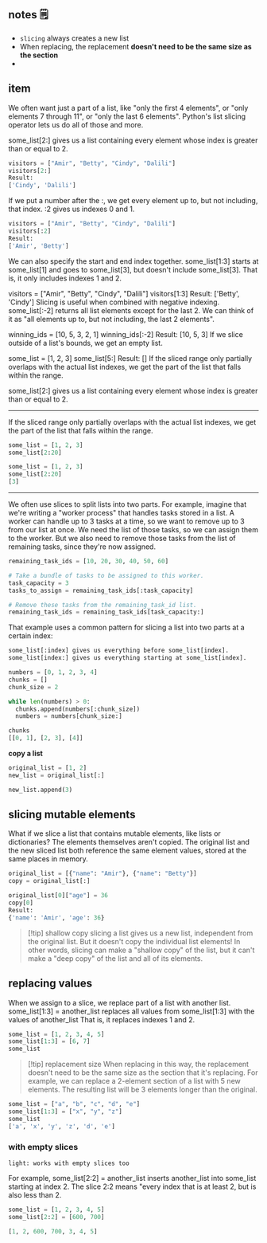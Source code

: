 ## notes 🗒

- `slicing` always creates a new list
- When replacing, the replacement **doesn't need to be the same size as the section**
- 

## item

We often want just a part of a list, like "only the first 4 elements", or "only elements 7 through 11", or "only the last 6 elements". Python's list slicing operator lets us do all of those and more.

some_list[2:] gives us a list containing every element whose index is greater than or equal to 2.


```python
visitors = ["Amir", "Betty", "Cindy", "Dalili"]
visitors[2:]
Result:
['Cindy', 'Dalili']
```

If we put a number after the :, we get every element up to, but not including, that index. :2 gives us indexes 0 and 1.

```python
visitors = ["Amir", "Betty", "Cindy", "Dalili"]
visitors[:2]
Result:
['Amir', 'Betty']
```

We can also specify the start and end index together. some_list[1:3] starts at some_list[1] and goes to some_list[3], but doesn't include some_list[3]. That is, it only includes indexes 1 and 2.

>
visitors = ["Amir", "Betty", "Cindy", "Dalili"]
visitors[1:3]
Result:
['Betty', 'Cindy']
Slicing is useful when combined with negative indexing. some_list[:-2] returns all list elements except for the last 2. We can think of it as "all elements up to, but not including, the last 2 elements".

>
winning_ids = [10, 5, 3, 2, 1]
winning_ids[:-2]
Result:
[10, 5, 3]
If we slice outside of a list's bounds, we get an empty list.

>
some_list = [1, 2, 3]
some_list[5:]
Result:
[]
If the sliced range only partially overlaps with the actual list indexes, we get the part of the list that falls within the range.

some_list[2:] gives us a list containing every element whose index is greater than or equal to 2.

___

If the sliced range only partially overlaps with the actual list indexes, we get the part of the list that falls within the range.

```python
some_list = [1, 2, 3]
some_list[2:20]
```

```python
some_list = [1, 2, 3]
some_list[2:20]
[3]
```

___

We often use slices to split lists into two parts. For example, imagine that we're writing a "worker process" that handles tasks stored in a list. A worker can handle up to 3 tasks at a time, so we want to remove up to 3 from our list at once. We need the list of those tasks, so we can assign them to the worker. But we also need to remove those tasks from the list of remaining tasks, since they're now assigned.

```python
remaining_task_ids = [10, 20, 30, 40, 50, 60]

# Take a bundle of tasks to be assigned to this worker.
task_capacity = 3
tasks_to_assign = remaining_task_ids[:task_capacity]

# Remove these tasks from the remaining_task_id list.
remaining_task_ids = remaining_task_ids[task_capacity:]
```

That example uses a common pattern for slicing a list into two parts at a certain index:

```python
some_list[:index] gives us everything before some_list[index].
some_list[index:] gives us everything starting at some_list[index].
```

```python
numbers = [0, 1, 2, 3, 4]
chunks = []
chunk_size = 2

while len(numbers) > 0:
  chunks.append(numbers[:chunk_size])
  numbers = numbers[chunk_size:]

chunks
[[0, 1], [2, 3], [4]]
```


**copy a list**

```python
original_list = [1, 2]
new_list = original_list[:]

new_list.append(3)
```


## slicing mutable elements

What if we slice a list that contains mutable elements, like lists or dictionaries? The elements themselves aren't copied. The original list and the new sliced list both reference the same element values, stored at the same places in memory.

```python
original_list = [{"name": "Amir"}, {"name": "Betty"}]
copy = original_list[:]

original_list[0]["age"] = 36
copy[0]
Result:
{'name': 'Amir', 'age': 36}
```

> [!tip] shallow copy
> slicing a list gives us a new list, independent from the original list. But it doesn't copy the individual list elements! In other words, slicing can make a "shallow copy" of the list, but it can't make a "deep copy" of the list and all of its elements.

## replacing values

When we assign to a slice, we replace part of a list with another list. some_list[1:3] = another_list replaces all values from some_list[1:3] with the values of another_list That is, it replaces indexes 1 and 2.

```python
some_list = [1, 2, 3, 4, 5]
some_list[1:3] = [6, 7]
some_list
```

> [!tip] replacement size
When replacing in this way, the replacement doesn't need to be the same size as the section that it's replacing. For example, we can replace a 2-element section of a list with 5 new elements. The resulting list will be 3 elements longer than the original.

```python
some_list = ["a", "b", "c", "d", "e"]
some_list[1:3] = ["x", "y", "z"]
some_list
['a', 'x', 'y', 'z', 'd', 'e']
```

### with empty slices

`light: works with empty slices too`

For example, some_list[2:2] = another_list inserts another_list into some_list starting at index 2. The slice 2:2 means "every index that is at least 2, but is also less than 2.

```python
some_list = [1, 2, 3, 4, 5]
some_list[2:2] = [600, 700]

[1, 2, 600, 700, 3, 4, 5]
```

